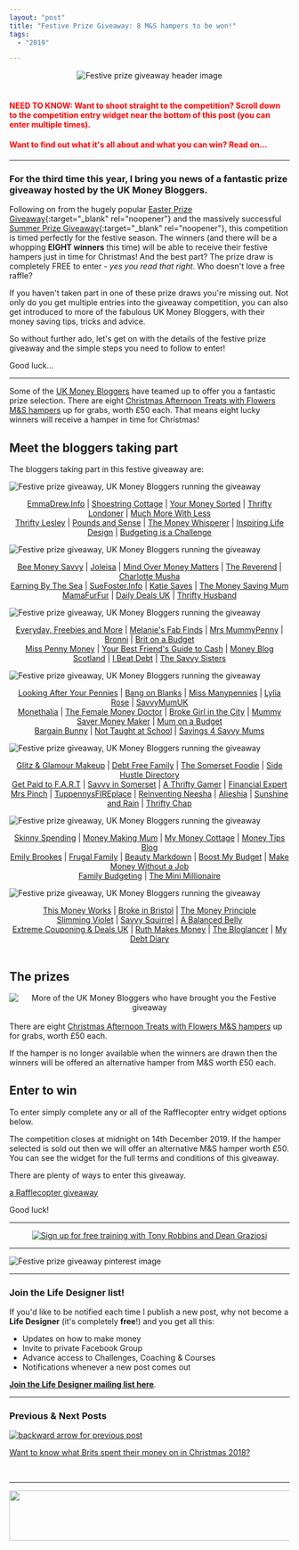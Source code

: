 ```yaml
---
layout: "post"
title: "Festive Prize Giveaway: 8 M&S hampers to be won!"
tags:
  - "2019"

---
```


<center>
    <img src='/i/2019/festive-giveaway/festive-giveaway-header.jpg' alt='Festive prize giveaway header image'>
</center>
<br>

<h4><span style="color:red">NEED TO KNOW: Want to shoot straight to the competition? Scroll down to the competition entry widget near the bottom of this post (you can enter multiple times).</span></h4>
<h4><span style="color:red">Want to find out what it's all about and what you can win? Read on...</span></h4>

***

### For the third time this year, I bring you news of a fantastic prize giveaway hosted by the UK Money Bloggers.

Following on from the hugely popular [Easter Prize Giveaway](/posts/easter-prize-giveaway.html){:target="_blank" rel="noopener"} and the massively successful [Summer Prize Giveaway](/posts/summer-prize-giveaway.html){:target="_blank" rel="noopener"}, this competition is timed perfectly for the festive season. The winners (and there will be a whopping <b>EIGHT winners</b> this time) will be able to receive their festive hampers just in time for Christmas! And the best part? The prize draw is completely FREE to enter - <i>yes you read that right</i>. Who doesn't love a free raffle?

If you haven't taken part in one of these prize draws you're missing out. Not only do you get multiple entries into the giveaway competition, you can also get introduced to more of the fabulous UK Money Bloggers, with their money saving tips, tricks and advice.

So without further ado, let's get on with the details of the festive prize giveaway and the simple steps you need to follow to enter!

Good luck...

***

Some of the <a href="https://ukmoneybloggers.com/" target="_blank" rel="noopener noreferrer">UK Money Bloggers</a> have teamed up to offer you a fantastic prize selection. There are eight <a href="https://www.marksandspencer.com/afternoon-tea-with-flowers-gift-set-available-for-delivery-from-1st-march-2019-/p/p60221491" target="_blank" rel="noopener noreferrer">Christmas Afternoon Treats with Flowers M&amp;S hampers</a> up for grabs, worth £50 each. That means eight lucky winners will receive a hamper in time for Christmas!

<h2>Meet the bloggers taking part</h2>

The bloggers taking part in this festive giveaway are:

<img style="margin: 0 auto;" src="/i/2019/festive-giveaway/festive-giveaway-1.jpg" alt="Festive prize giveaway, UK Money Bloggers running the giveaway">

<span style="display: block; text-align: center;"><a href="http://www.emmadrew.info" target="_blank" rel="noopener noreferrer">EmmaDrew.Info</a> \| <a href="http://www.shoestringcottage.com" target="_blank" rel="noopener noreferrer">Shoestring Cottage</a> \| <a href="https://www.yourmoneysorted.co.uk/" target="_blank" rel="noopener noreferrer">Your Money Sorted</a> \| <a href="https://thriftylondoner.com/" target="_blank" rel="noopener noreferrer">Thrifty Londoner</a> \| <a href="https://www.muchmorewithless.co.uk" target="_blank" rel="noopener noreferrer">Much More With Less</a> <br /> <a href="https://www.thriftylesley.com" target="_blank" rel="noopener noreferrer">Thrifty Lesley</a> \| <a href="https://www.poundsandsense.com" target="_blank" rel="noopener noreferrer">Pounds and Sense</a> \| <a href="http://themoneywhisperer.co.uk" target="_blank" rel="noopener noreferrer">The Money Whisperer</a> \| <a href="https://inspiringlifedesign.com/" target="_blank" rel="noopener noreferrer">Inspiring Life Design</a> \| <a href="https://budgetingisachallenge.com/" target="_blank" rel="noopener noreferrer">Budgeting is a Challenge</a></span>

<img style="margin: 0 auto;" src="/i/2019/festive-giveaway/festive-giveaway-2.jpg" alt="Festive prize giveaway, UK Money Bloggers running the giveaway">

<span style="display: block; text-align: center;"><a href="https://www.beemoneysavvy.com/" target="_blank" rel="noopener noreferrer">Bee Money Savvy</a> | <a href="https://joleisa.com" target="_blank" rel="noopener noreferrer">Joleisa</a> | <a href="http://www.mindovermoneymatters.co.uk" target="_blank" rel="noopener noreferrer">Mind Over Money Matters</a> | <a href="https://thereverend.co.uk" target="_blank" rel="noopener noreferrer">The Reverend</a> | <a href="http://www.charlottemusha.co.uk" target="_blank" rel="noopener noreferrer">Charlotte Musha</a><br /><a href="https://earningbythesea.co.uk" target="_blank" rel="noopener noreferrer">Earning By The Sea</a> | <a href="https://suefoster.info" target="_blank" rel="noopener noreferrer">SueFoster.Info</a> | <a href="https://www.katiesaves.com/" target="_blank" rel="noopener noreferrer">Katie Saves</a> | <a href="http://www.Themoneysavingmum.com" target="_blank" rel="noopener noreferrer">The Money Saving Mum</a><br /><a href="https://mamafurfur.com/" target="_blank" rel="noopener noreferrer">MamaFurFur</a> | <a href="https://www.dailydealsblog.co.uk" target="_blank" rel="noopener noreferrer">Daily Deals UK</a> | <a href="https://thriftyhusband.com/" target="_blank" rel="noopener noreferrer">Thrifty Husband</a></span>

<img style="margin: 0 auto;" src="/i/2019/festive-giveaway/festive-giveaway-3.jpg" alt="Festive prize giveaway, UK Money Bloggers running the giveaway">

<span style="display: block; text-align: center;"><a href="https://everydayfreebiesandmore.co.uk" target="_blank" rel="noopener noreferrer">Everyday, Freebies and More</a> | <a href="https://melaniesfabfinds.co.uk/" target="_blank" rel="noopener noreferrer">Melanie's Fab Finds</a> | <a href="http://www.mrsmummypenny.co.uk" target="_blank" rel="noopener noreferrer">Mrs MummyPenny</a> | <a href="https://bronni.co.uk/" target="_blank" rel="noopener noreferrer">Bronni</a> | <a href="https://www.britonabudget.co.uk/" target="_blank" rel="noopener noreferrer">Brit on a Budget</a><br /><a href="https://misspennymoney.com" target="_blank" rel="noopener noreferrer">Miss Penny Money</a> | <a href="https://www.yourbestfriendsguidetocash.co.uk/" target="_blank" rel="noopener noreferrer">Your Best Friend's Guide to Cash</a> | <a href="https://moneyblogscotland.co.uk/" target="_blank" rel="noopener noreferrer">Money Blog Scotland</a> | <a href="https://ibeatdebt.com/" target="_blank" rel="noopener noreferrer">I Beat Debt</a> | <a href="https://www.thesavvysisters.com/" target="_blank" rel="noopener noreferrer">The Savvy Sisters</a></span>

<img style="margin: 0 auto;" src="/i/2019/festive-giveaway/festive-giveaway-4.jpg" alt="Festive prize giveaway, UK Money Bloggers running the giveaway">

<span style="display: block; text-align: center;"><a href="https://lookingafteryourpennies.com/" target="_blank" rel="noopener noreferrer">Looking After Your Pennies</a> | <a href="https://www.bangonblanks.co.uk/blog" target="_blank" rel="noopener noreferrer">Bang on Blanks</a> | <a href="https://www.missmanypennies.com" target="_blank" rel="noopener noreferrer">Miss Manypennies</a> | <a href="https://www.lyliarose.com/" target="_blank" rel="noopener noreferrer">Lylia Rose</a> | <a href="http://savvymumuk.co.uk/" target="_blank" rel="noopener noreferrer">SavvyMumUK</a><br /><a href="https://monethalia.com/" target="_blank" rel="noopener noreferrer">Monethalia</a> | <a href="https://thefemalemoneydoctor.com/" target="_blank" rel="noopener noreferrer">The Female Money Doctor</a> | <a href="https://brokegirlinthecity.com/" target="_blank" rel="noopener noreferrer">Broke Girl in the City</a> | <a href="https://mummysavermoneymaker.co.uk/" target="_blank" rel="noopener noreferrer">Mummy Saver Money Maker</a> | <a href="https://mumonabudget.co.uk/" target="_blank" rel="noopener noreferrer">Mum on a Budget</a><br /><a href="https://bargainbunny.co.uk/" target="_blank" rel="noopener noreferrer">Bargain Bunny</a> | <a href="https://nottaughtatschool.co.uk" target="_blank" rel="noopener noreferrer">Not Taught at School</a> | <a href="http://www.savings4savvymums.co.uk" target="_blank" rel="noopener noreferrer">Savings 4 Savvy Mums</a></span>

<img style="margin: 0 auto;" src="/i/2019/festive-giveaway/festive-giveaway-5.jpg" alt="Festive prize giveaway, UK Money Bloggers running the giveaway">

<span style="display: block; text-align: center;"><a href="https://www.glitzandglamourmakeup.co.uk/" target="_blank" rel="noopener noreferrer">Glitz &amp; Glamour Makeup</a> | <a href="https://debtfreefamily.co.uk/" target="_blank" rel="noopener noreferrer">Debt Free Family</a> | <a href="https://thesomersetfoodie.com/" target="_blank" rel="noopener noreferrer">The Somerset Foodie</a> | <a href="https://www.sidehustledirectory.co.uk" target="_blank" rel="noopener noreferrer">Side Hustle Directory</a><br /><a href="http://www.getpaidtofart.com" target="_blank" rel="noopener noreferrer">Get Paid to F.A.R.T</a> | <a href="http://www.savvyinsomerset.com" target="_blank" rel="noopener noreferrer">Savvy in Somerset</a> | <a href="http://www.athriftygamer.com" target="_blank" rel="noopener noreferrer">A Thrifty Gamer</a> | <a href="https://www.financial-expert.co.uk" target="_blank" rel="noopener noreferrer">Financial Expert</a><br /><a href="https://mrspinch.com" target="_blank" rel="noopener noreferrer">Mrs Pinch</a> | <a href="https://tuppennysfireplace.com/" target="_blank" rel="noopener noreferrer">TuppennysFIREplace</a> | <a href="https://www.reinventingneesha.co.uk/" target="_blank" rel="noopener noreferrer">Reinventing Neesha</a> | <a href="https://www.alieshia.com/" target="_blank" rel="noopener noreferrer">Alieshia</a> | <a href="https://sunshineandrain.info" target="_blank" rel="noopener noreferrer">Sunshine and Rain</a> | <a href="https://thriftychap.com/" target="_blank" rel="noopener noreferrer">Thrifty Chap</a></span>

<img style="margin: 0 auto;" src="/i/2019/festive-giveaway/festive-giveaway-6.jpg" alt="Festive prize giveaway, UK Money Bloggers running the giveaway">

<span style="display: block; text-align: center;"><a href="https://www.skinnyspending.co.uk" target="_blank" rel="noopener noreferrer">Skinny Spending</a> | <a href="http://moneymakingmum.co.uk" target="_blank" rel="noopener noreferrer">Money Making Mum</a> | <a href="https://mymoneycottage.com" target="_blank" rel="noopener noreferrer">My Money Cottage</a> | <a href="https://www.moneytipsblog.co.uk" target="_blank" rel="noopener noreferrer">Money Tips Blog</a><br /><a href="https://www.emilybrookes.com" target="_blank" rel="noopener noreferrer">Emily Brookes</a> | <a href="https://www.frugalfamily.co.uk" target="_blank" rel="noopener noreferrer">Frugal Family</a> | <a href="https://www.beautymarkdown.co.uk" target="_blank" rel="noopener noreferrer">Beauty Markdown</a> | <a href="https://www.boostmybudget.com/" target="_blank" rel="noopener noreferrer">Boost My Budget</a> | <a href="https://www.makemoneywithoutajob.com" target="_blank" rel="noopener noreferrer">Make Money Without a Job</a><br /><a href="https://www.family-budgeting.co.uk" target="_blank" rel="noopener noreferrer">Family Budgeting</a> | <a href="https://theminimillionaire.com/" target="_blank" rel="noopener noreferrer">The Mini Millionaire</a></span>

<img style="margin: 0 auto;" src="/i/2019/festive-giveaway/festive-giveaway-7.jpg" alt="Festive prize giveaway, UK Money Bloggers running the giveaway">

<span style="display: block; text-align: center;"><a href="https://www.thismoneyworks.com" target="_blank" rel="noopener noreferrer">This Money Works</a> | <a href="https://www.brokeinbristol.co.uk" target="_blank" rel="noopener noreferrer">Broke in Bristol</a> | <a href="https://www.themoneyprinciple.co.uk/" target="_blank" rel="noopener noreferrer">The Money Principle</a><br /><a href="https://www.slimmingviolet.com" target="_blank" rel="noopener noreferrer">Slimming Violet</a> | <a href="https://savvysquirrel.co.uk/" target="_blank" rel="noopener noreferrer">Savvy Squirrel</a> | <a href="https://www.abalancedbelly.co.uk" target="_blank" rel="noopener noreferrer">A Balanced Belly</a><br /><a href="https://excoupuk.com" target="_blank" rel="noopener noreferrer">Extreme Couponing &amp; Deals UK</a> | <a href="https://www.ruthmakesmoney.com" target="_blank" rel="noopener noreferrer">Ruth Makes Money</a> | <a href="https://www.thebloglancer.co.uk" target="_blank" rel="noopener noreferrer">The Bloglancer</a> | <a href="https://mydebtdiary.info/" target="_blank" rel="noopener noreferrer">My Debt Diary</a></span>
<br />

<h2>The prizes</h2>

<center>
    <img src='/i/2019/festive-giveaway/festive-giveaway-prizes.jpg' alt='More of the UK Money Bloggers who have brought you the Festive giveaway'>
</center>
<br>
There are eight <a href="https://www.marksandspencer.com/afternoon-tea-with-flowers-gift-set-available-for-delivery-from-1st-march-2019-/p/p60221491" target="_blank" rel="noopener noreferrer">Christmas Afternoon Treats with Flowers M&amp;S hampers</a> up for grabs, worth £50 each.&nbsp;

If the hamper is no longer available when the winners are drawn then the winners will be offered an alternative hamper from M&amp;S worth £50 each.&nbsp;
<h2>Enter to win</h2>
To enter simply complete any or all of the Rafflecopter entry widget options below.&nbsp;

The competition closes at midnight on 14th December 2019. If the hamper selected is sold out then we will offer an alternative M&amp;S hamper worth £50. You can see the widget for the full terms and conditions of this giveaway.

There are plenty of ways to enter this giveaway.&nbsp;

<a id="rcwidget_wtf01x7g" class="rcptr" href="http://www.rafflecopter.com/rafl/display/a0f8d9c6115/" rel="nofollow" data-raflid="a0f8d9c6115" data-theme="classic" data-template="">a Rafflecopter giveaway</a>
<script src="https://widget-prime.rafflecopter.com/launch.js"></script>

Good luck!


***

<!-- START ADVERTISER: KBB Evergreen (free training) -->
<center>
<a href="https://dgachieve.com/joining?source=ILDbannerads&a=1899" target="_blank" rel="noopener"><img src='/aff/kbb/free-training-728x90.jpg' alt='Sign up for free training with Tony Robbins and Dean Graziosi' /></a>
</center>
<!-- END ADVERTISER: KBB Evergreen (free training) -->

***

![Festive prize giveaway pinterest image](/i/2019/festive-giveaway/festive-giveaway-pin.png)

***

### Join the Life Designer list!

If you'd like to be notified each time I publish a new post, why not become a <b>Life Designer</b> (it's completely <b>free</b>!) and you get all this:

- Updates on how to make money
- Invite to private Facebook Group
- Advance access to Challenges, Coaching & Courses
- Notifications whenever a new post comes out

[**Join the Life Designer mailing list here**](/signup/signup_page).

***

### Previous & Next Posts

<a href="/posts/what-did-brits-spend-their-money-on-last-christmas.html" style="float: left"><img src='/i/backward.png' alt='backward arrow for previous post' /></a> &nbsp;
<!--<a href="/posts/feb-to-apr-2019-income-report.html" style="float: right"><img src='/i/forward.png' alt='forward arrow for next post' /></a> -->
[Want to know what Brits spent their money on in Christmas 2018?](/posts/what-did-brits-spend-their-money-on-last-christmas.html)<br>
<!-- &nbsp;&nbsp;My next post spills the beans [on my profits for February to April 2019](/posts/feb-to-apr-2019-income-report.html). -->
<br>

***

<!-- START ADVERTISER: TR Relationship program -->
<center>
<a href="http://www.kqzyfj.com/click-9093862-12680972" target="_blank">
<img src="http://www.tqlkg.com/image-9093862-12680972" width="728" height="90" alt="" border="0"/></a>
</center>
<!-- END ADVERTISER: TR Relationship program -->
